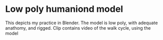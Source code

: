 # Low poly humaniond model
This depicts my practice in Blender. The model is low poly, with adequate anathomy, and rigged. Clip contains video of the walk cycle, using the model
